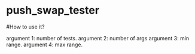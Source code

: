 # push_swap_tester

#How to use it?


argument 1: number of tests.
argument 2: number of args
argument 3: min range.
argument 4: max range.
